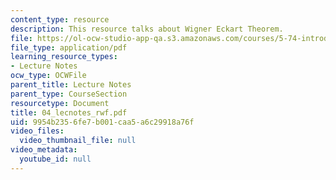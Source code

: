 ```yaml
---
content_type: resource
description: This resource talks about Wigner Eckart Theorem.
file: https://ol-ocw-studio-app-qa.s3.amazonaws.com/courses/5-74-introductory-quantum-mechanics-ii-spring-2004/9954b2356fe7b001caa5a6c29918a76f_04_lecnotes_rwf.pdf
file_type: application/pdf
learning_resource_types:
- Lecture Notes
ocw_type: OCWFile
parent_title: Lecture Notes
parent_type: CourseSection
resourcetype: Document
title: 04_lecnotes_rwf.pdf
uid: 9954b235-6fe7-b001-caa5-a6c29918a76f
video_files:
  video_thumbnail_file: null
video_metadata:
  youtube_id: null
---
```

